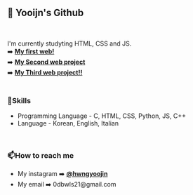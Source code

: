 <h2> 👀 Yooijn's Github</h2><br>

<p>I'm currently studyting HTML, CSS and JS.<br>
➡️ <a href="https://hnyoojin.github.io/my-web/"><b>My first web!</b></a><br>
➡️ <a href="https://hnyoojin.github.io/my-web2/"><b>My Second web project</b></a><br>
➡️ <a href="https://hnyoojin.github.io/GDSC_FE_Beginner/"><b>My Third web project!!</b></a><br><br>
</p>

<h3>🌱Skills</h3>
<ul>
  <li>Programming Language - C, HTML, CSS, Python, JS, C++</li>
  <li>Language - Korean, English, Italian</li>
</ul><p><br></p>

<h3>📫How to reach me</h3>
  <ul>
    <li>My instagram ➡️ <a href="https://www.instagram.com/hwngyoojin/"><b>@hwngyoojin</b></a></li>
    <li>My email ➡️ 0dbwls21@gmail.com</li>
  </ul>

  
<!--
**hnyoojin/hnyoojin** is a ✨ _special_ ✨ repository because its `README.md` (this file) appears on your GitHub profile.

Here are some ideas to get you started:

- 🔭 I’m currently working on ...
- 🌱 I’m currently learning ...
- 👯 I’m looking to collaborate on ...
- 🤔 I’m looking for help with ...
- 💬 Ask me about ...
-  How to reach me: ...
- 😄 Pronouns: ...
- ⚡ Fun fact: ...
-->
